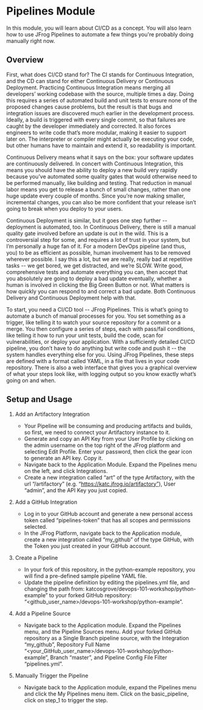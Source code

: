 # Pipelines Module

In this module, you will learn about CI/CD as a concept. You will also learn how to use JFrog Pipelines to automate a few things you're probably doing manually right now.


## Overview

First, what does CI/CD stand for? The CI stands for Continuous Integration, and the CD can stand for either Continuous Delivery or Continuous Deployment. Practicing Continuous Integration means merging all developers’ working codebase with the source, multiple times a day. Doing this requires a series of automated build and unit tests to ensure none of the proposed changes cause problems, but the result is that bugs and integration issues are discovered much earlier in the development process. Ideally, a build is triggered with every single commit, so that failures are caught by the developer immediately and corrected. It also forces engineers to write code that’s more modular, making it easier to support later on. The interpreter or compiler might actually be executing your code, but other humans have to maintain and extend it, so readability is important.

Continuous Delivery means what it says on the box: your software updates are continuously delivered. In concert with Continuous Integration, this means you should have the ability to deploy a new build very rapidly because you’ve automated some quality gates that would otherwise need to be performed manually, like building and testing. That reduction in manual labor means you get to release a bunch of small changes, rather than one huge update every couple of months. Since you’re now making smaller, incremental changes, you can also be more confident that your release isn’t going to break when you deploy to your users. 

Continuous Deployment is similar, but it goes one step further -- deployment is automated, too. In Continuous Delivery, there is still a manual quality gate involved before an update is out in the wild. This is a controversial step for some, and requires a lot of trust in your system, but I’m personally a huge fan of it. For a modern DevOps pipeline (and thus, you) to be as efficient as possible, human involvement has to be removed wherever possible. I say this a lot, but we are really, really bad at repetitive tasks -- we get bored, we get distracted, and we’re SLOW. Write good, comprehensive tests and automate everything you can, then accept that you absolutely are going to deploy a bad update eventually, whether a human is involved in clicking the Big Green Button or not. What matters is how quickly you can respond to and correct a bad update. Both Continuous Delivery and Continuous Deployment help with that. 

To start, you need a CI/CD tool -- JFrog Pipelines. This is what’s going to automate a bunch of manual processes for you. You set something as a trigger, like telling it to watch your source repository for a commit or a merge. You then configure a series of steps, each with pass/fail conditions, like telling it how to run your unit tests, build the code, scan for vulnerabilities, or deploy your application. With a sufficiently detailed CI/CD pipeline, you don’t have to do anything but write code and push it -- the system handles everything else for you. Using JFrog Pipelines, these steps are defined with a format called YAML, in a file that lives in your code repository. There is also a web interface that gives you a graphical overview of what your steps look like, with logging output so you know exactly what’s going on and when.


## Setup and Usage

1. Add an Artifactory Integration
    - Your Pipeline will be consuming and producing artifacts and builds, so first, we need to connect your Artifactory instance to it.
    - Generate and copy an API Key from your User Profile by clicking on the admin username on the top right of the JFrog platform and selecting Edit Profile. Enter your password, then click the gear icon to generate an API key. Copy it.
    - Navigate back to the Application Module. Expand the Pipelines menu on the left, and click Integrations.
    - Create a new integration called “art” of the type Artifactory, with the url “<JFrog Cloud Platform URL>/artifactory” (e.g. “https://katc.jfrog.io/artifactory”), User “admin”, and the API Key you just copied.

2. Add a GitHub Integration
    - Log in to your GitHub account and generate a new personal access token called “pipelines-token” that has all scopes and permissions selected.
    - In the JFrog Platform, navigate back to the Application module, create a new integration called “my_github” of the type GitHub, with the Token you just created in your GitHub account.

3. Create a Pipeline
    - In your fork of this repository, in the python-example repository, you will find a pre-defined sample pipeline YAML file.
    - Update the pipeline definition by editing the pipelines.yml file, and changing the path from: katcosgrove/devops-101-workshop/python-example” to your forked GitHub repository: “<github_user_name>/devops-101-workshop/python-example”.

4. Add a Pipeline Source
    - Navigate back to the Application module. Expand the Pipelines menu, and the Pipeline Sources menu. Add your forked GitHub repository as a Single Branch pipeline source, with the Integration “my_github”, Repository Full Name “<your_GitHub_user_name>/devops-101-workshop/python-example”, Branch “master”, and Pipeline Config File Filter “pipelines.yml”.

5. Manually Trigger the Pipeline
    - Navigate back to the Application module, expand the Pipelines menu and click the My Pipelines menu item. Click on the basic_pipeline, click on step_1 to trigger the step.
